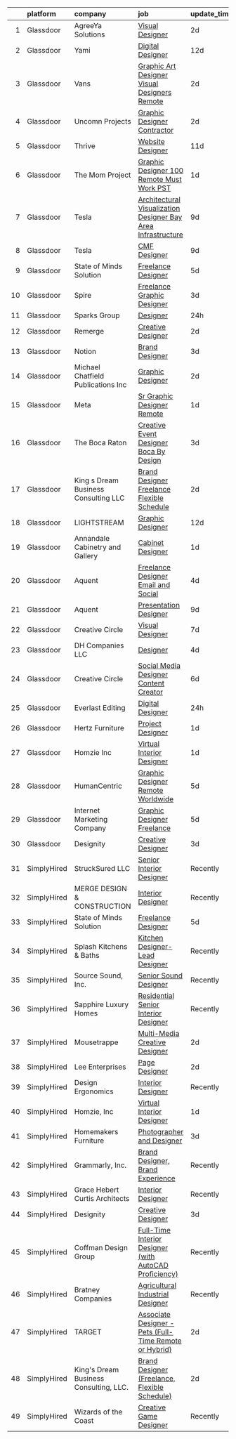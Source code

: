 

|    | platform    | company                                | job                                                                                                                                                                                                                                                                                                                                                                                                                                                                                                                                                                                                                                                                                                                                                                                                                                                                                                                                                             | update_time   | location             |
|---:|:------------|:---------------------------------------|:----------------------------------------------------------------------------------------------------------------------------------------------------------------------------------------------------------------------------------------------------------------------------------------------------------------------------------------------------------------------------------------------------------------------------------------------------------------------------------------------------------------------------------------------------------------------------------------------------------------------------------------------------------------------------------------------------------------------------------------------------------------------------------------------------------------------------------------------------------------------------------------------------------------------------------------------------------------|:--------------|:---------------------|
|  1 | Glassdoor   | AgreeYa Solutions                      | [Visual Designer](https://www.glassdoor.com/partner/jobListing.htm?pos=103&ao=1110586&s=58&guid=0000018397807ab7acb4dc85f7a08502&src=GD_JOB_AD&t=SR&vt=w&ea=1&cs=1_e79ab42f&cb=1664694123605&jobListingId=1008171370007&cpc=2CAED5C921A5F994&jrtk=3-0-1gebo0uojkf21801-1gebo0up0i7nb800-6628813715290579--6NYlbfkN0Dwb_YIohz4zuU9-hizYTxpAJ9-qZQvsILXUPhgrrTAx3rzAG8rbA4JEAvZWnQch_pwfTg133gyuCZlIGUqTa_LcsIQj2gEcCE-_TS1GvFqGTvkteBxDZzDSPPzHh85m-XJvFnoH9KTN9O_Qu3svYpr6ZGGgiQji_eKVd6LROsZAo8glXCqQAHJvHwuFsUvtH4KIawltbq9OCOrnVFF00GE5R75lhDKezcpSM9QGSk2Oa2aSbTgI8vunyzPjUP-Zn9mQuB3MmrZnB1QvktXxd18sWj3LM84zMVGjv4DpoRNHgA7V4ldg3-mjy4Tvuw7ws9_gU27Ef_lBRgU9SNeUe3K2QjlgQERHM4it5SG6A8Hwl3agujW2k_Coz3qmG_gOYzFz3wofI4u_ippsuhSdui0FGPLToeEwS9TMjelLiPoS4-dN5nFgOOR1-68FrX6EUz4TfWGL_E8K1EeB6Bfj1caIqhXKyof8ykqCCf4NS1cyzmKcI-ZWCpgwamofW0BFrQmY0aExXKcGQ%3D%3D)                                                                                          | 2d            | Remote               |
|  2 | Glassdoor   | Yami                                   | [Digital Designer](https://www.glassdoor.com/partner/jobListing.htm?pos=101&ao=1110586&s=58&guid=0000018397807ab7acb4dc85f7a08502&src=GD_JOB_AD&t=SR&vt=w&ea=1&cs=1_417971f3&cb=1664694123605&jobListingId=1008149543553&cpc=23F39E5DB52D8DE4&jrtk=3-0-1gebo0uojkf21801-1gebo0up0i7nb800-d96790f07ddfb524--6NYlbfkN0DsBOlmEAMqZtav1V1WKZO3RUElpafjggtWvxyDQ3xFSnW2ELFgJeLX3S5xFeisUPMw82b5JYcnJNXu1QexHkiyMgdkVeTHVR0rJVBYbdWKeloc5xYfv3eVNueJ_bKSsVQdqM4vvwnu1xSTpv0VSoFJ7DPATGJpk9r3Z3q7WHdgifquY24OuuFa8uuWs7fOfszokaJ-CjaAEipaMvqrUy0uSPsMj9_t3EUQdmilJ6n8EnjrXtG1NyzueDE_N1SNEQUAXbhmnoAU-ptXS-TyX7TjoYRJcLfZRPgws6H3zPDEdjzsGPEj26HaEPUM1NzXMkmrYFcrjZhp2F-j4L6OIVkf1hQ_Y3_7saBOaEUmAkV0cnoY4mTfCNX7cCx-ZgkGj_inz8PsxIX_vrg_hpj58LXPaIAqBDG1cBHfw5pfkpUnLG0Rwx9uk_YXONukMaE0rbjCAuTahs2rzJwcZ_TCgIOPQso3T4QlOZCdE_p8QUa5Inb8aBnY_F59ZfDUEgAnr5AcM_D6cw2Fvw%3D%3D)                                                                                         | 12d           | Brea, CA             |
|  3 | Glassdoor   | Vans                                   | [Graphic Art Designer   Visual Designers  Remote ](https://www.glassdoor.com/partner/jobListing.htm?pos=119&ao=1136043&s=58&guid=0000018397807ab7acb4dc85f7a08502&src=GD_JOB_AD&t=SR&vt=w&ea=1&cs=1_52d19543&cb=1664694123607&jobListingId=1008171627571&jrtk=3-0-1gebo0uojkf21801-1gebo0up0i7nb800-9e3e94599780cf90-)                                                                                                                                                                                                                                                                                                                                                                                                                                                                                                                                                                                                                                          | 2d            | Roanoke, VA          |
|  4 | Glassdoor   | Uncomn Projects                        | [Graphic Designer  Contractor ](https://www.glassdoor.com/partner/jobListing.htm?pos=109&ao=1110586&s=58&guid=0000018397807ab7acb4dc85f7a08502&src=GD_JOB_AD&t=SR&vt=w&ea=1&cs=1_b85f8777&cb=1664694123606&jobListingId=1008172269703&cpc=8795CF9063CD573D&jrtk=3-0-1gebo0uojkf21801-1gebo0up0i7nb800-90846522c68ac9b2--6NYlbfkN0BKcv96LAN5JP5r9t3e9WCk6GBMa7XVoW6HuhSN1eWrgTftW7TMh9FQJxAv04YsPFG9lDf6NFOQvnhDWWqBwZ2HNp02zHSSKUP14_jXzNcyD_xPEmPBcipcmsqxP-xP9NDrEAgpDzotlubbXMpZRUZL1VIV8opCYti-nrHSFgd3GH3Lgn-5WzXFro6PL7qxGQKhLNd4NvcblZ-2Lcd3V-pvdd-Gy9HD-MSUycSfJuurL_G8-7txng_uNV6zCaO2FjYl-kBHMQhHvsUWALEZZkC3JduMQRuxAKV13lncRGQI-xhOI-Tg9Eg_CKEaE3HSj7G5uBfczuYBWLOehqcVwcByTg9AzLJObmx1t1LeQMvYN3Ro9cK6jXohRyR_WTL3dWaOAECOEZDk9KnOSSFSRbOzBgI8cBnGvUSQFlhTTn1KlqWHwPR0oGKGVo25ZRsxdkcnmXj1iEOPdGx8SblEmapd24WyOPbh61gbNCjc52BadPAPX53C10I7ZfwZam_4IeN4NZgQynQiFA%3D%3D)                                                                            | 2d            | Remote               |
|  5 | Glassdoor   | Thrive                                 | [Website Designer](https://www.glassdoor.com/partner/jobListing.htm?pos=124&ao=1136043&s=58&guid=0000018397807ab7acb4dc85f7a08502&src=GD_JOB_AD&t=SR&vt=w&ea=1&cs=1_0fd5c3f3&cb=1664694123608&jobListingId=1008151861377&jrtk=3-0-1gebo0uojkf21801-1gebo0up0i7nb800-bd011c8c2ef74675-)                                                                                                                                                                                                                                                                                                                                                                                                                                                                                                                                                                                                                                                                          | 11d           | Remote               |
|  6 | Glassdoor   | The Mom Project                        | [Graphic Designer  100  Remote  Must Work PST ](https://www.glassdoor.com/partner/jobListing.htm?pos=112&ao=1110586&s=58&guid=0000018397807ab7acb4dc85f7a08502&src=GD_JOB_AD&t=SR&vt=w&cs=1_b50bbaf7&cb=1664694123606&jobListingId=1008174906625&cpc=56C4EA4A1A191A49&jrtk=3-0-1gebo0uojkf21801-1gebo0up0i7nb800-be9b63d85c896383--6NYlbfkN0BDp_epf89aHDQhKpPegNJQ_ldQpEFZQsM9OcONMGxWx6pU56EKHF58QjVdAUvn2gUh2hLNM1TjGC803JXXZh-gDZK_AAcLDi1B_3U2qZzMGE-XSBvR363kXOGi6fKIRH_xB2xFgIvCSTOGpWmxtuFDnDlRbJoWZ2k25dmsBa0gAmbn6jzQtbOGHI1GiVCPkIqAyOj0-h4KJfNbBpUd_9-zS24DLLu-Bp25DxkJTZlvfUuIzCvkeT8jS-AZH636g_u7f6Tzj-818AM_DF_UZqzxUbbLIUxluQqzcXLs_HIJWdnUwLzFUgRAOs95Grvtst4ULFIvbN39oj0_rM1dVEJWWv90yHTrvWv3IAok-iwMOj3prmESsvHx6WJNwySemu0q7okb3AFdM9E0lL_nvKCOCfipl3KmyDdNL2KMuExI8NhzyqxBAT2o0O1kP8LpxjR1_ePtJsZ4509BE5-IoM170C2eF4w_d_rgQF9-2Bw3d4mS6WqQ8C2kUsYIsBilXsfqkNF-luzX0w2vsgpgJw_t9Y6z_jdIzkwxLzZB2bkPsSu88F_vTXBsLs6qoLKLVTWDBKsnXhq07A%3D%3D) | 1d            | Remote               |
|  7 | Glassdoor   | Tesla                                  | [Architectural Visualization Designer  Bay Area Infrastructure](https://www.glassdoor.com/partner/jobListing.htm?pos=104&ao=1110586&s=58&guid=0000018397807ab7acb4dc85f7a08502&src=GD_JOB_AD&t=SR&vt=w&cs=1_7b81d179&cb=1664694123605&jobListingId=1008157424103&cpc=2CAED5C921A5F994&jrtk=3-0-1gebo0uojkf21801-1gebo0up0i7nb800-c00e3ce54c079d87--6NYlbfkN0BkX03mv_qGbDFMol2YHqLRvzzvm2LmpzMO_FcYL_FtJlnJTzsjtFTdelRG5HbGrIfKuF7l_SRluDws8697LYRRPx4MMFF7B7pwyjHfCpqmLzDqtWZBv9sBU-l4VTomUZzFVEn3FD13pc01LVCjOXxofHXMT-b-Wgq_cKBdsuUzgj7mdv9GO8G_qX3a4uNqLZlbeJc90aIbgO5Tu0pHEFe6YMshh7AQnkJ63qwnUvE5Fwa5Sc-TVV9fP0oTI9aUXO2f_ObQkGpsK6_0Tmmn6joFhh0JjHIfZ644Pdr7orzcD6eXcFYbT3jvOWR776coBqu6sLEZ_nqnU8rCr7gYXd4NyWKHIOeUHKs0wL4CqZfkRBAmWpzfpbtFr-57ApfDqClp_Ur3zHOszFchZ2iAxKn5JWK6njqKworYKTWSfNfq86bgey1VhLRwWpFfxIxFH8-6X2bReqC-DujL-H8XYo5q6W9T-WNJFeq1QBTBU3PBDAE7WWAIkk9EeDuc6TKlgft9JtcLgziy-_FQq0dVLj2geb6VzK6Tw6s%3D)                               | 9d            | Fremont, CA          |
|  8 | Glassdoor   | Tesla                                  | [CMF Designer](https://www.glassdoor.com/partner/jobListing.htm?pos=107&ao=1110586&s=58&guid=0000018397807ab7acb4dc85f7a08502&src=GD_JOB_AD&t=SR&vt=w&cs=1_dfe3fef6&cb=1664694123606&jobListingId=1008157424265&cpc=8795CF9063CD573D&jrtk=3-0-1gebo0uojkf21801-1gebo0up0i7nb800-e5b6fd659ac67109--6NYlbfkN0BkX03mv_qGbDFMol2YHqLRvzzvm2LmpzMO_FcYL_FtJlnJTzsjtFTdelRG5HbGrIfKuF7l_SRluIDbA6x7-ZrHOnpgqq22kdZi0ruDgq2iCxZdrNlVNwoDh--bCuMS0aMg8vLSPT54XqRbM-4oy5TLAqE8B2-G5HdLOZK6iwwj5_Xo2dOQjZOUHlQMndwPAQmY94PTxQivau0yxWpmY35F63nAB90s9VLXcg-XFSExWhc2gJ_NWX1RSt3OEvPThOfO6XlzdCXNTOg_VeopIwj3GehSwst1TqNYB0GORabgIX7R0azYrwmGzk1qlqMOcrBuViyL8YijRx5BKvCqqnYDm4BcdGO0JyF7OT21Znh70SDQtonux1j8ngMSljYo1gGOrMDznckg2lQA4y3V_n_iRIolwLLNhHDodqXJ8PX9IQFvSDeGHny0yHjWwnR_LPvQRPxeX9HylGrOSz1z4a-4yr6rLCvS3CYhtl_9zLUwSA%3D%3D)                                                                                                                                  | 9d            | Hawthorne, CA        |
|  9 | Glassdoor   | State of Minds Solution                | [Freelance Designer](https://www.glassdoor.com/partner/jobListing.htm?pos=130&ao=1136043&s=58&guid=0000018397807ab7acb4dc85f7a08502&src=GD_JOB_AD&t=SR&vt=w&ea=1&cs=1_9176cec1&cb=1664694123608&jobListingId=1008163286937&jrtk=3-0-1gebo0uojkf21801-1gebo0up0i7nb800-4325016cdfbc800e-)                                                                                                                                                                                                                                                                                                                                                                                                                                                                                                                                                                                                                                                                        | 5d            | Remote               |
| 10 | Glassdoor   | Spire                                  | [Freelance Graphic Designer](https://www.glassdoor.com/partner/jobListing.htm?pos=110&ao=1110586&s=58&guid=0000018397807ab7acb4dc85f7a08502&src=GD_JOB_AD&t=SR&vt=w&ea=1&cs=1_42fba488&cb=1664694123606&jobListingId=1008168176401&cpc=F41FEAB56D215062&jrtk=3-0-1gebo0uojkf21801-1gebo0up0i7nb800-0a7693cec2d415df--6NYlbfkN0DeAJW0m2c6RRYZ8mDkAfiRHtRiJ0-kxkQVsAadI3fnKOGp_QxXvzZMVjx73-hM7tPL4rGNIGpIvNxjZDfZ5ASMlZXRqYXSdvBzYLMPNTRfPsz99QAZZlQQ-qg5zLdJfFnCV8gtIYLEdgE60hk1CYz4D1aE0u49Aa9-RqNuCdkbHL2e2NNbaJB8aHifFsxl1vDChhU1cUJaG-2cYSXWcZBF1NDvVJzBbhrk8HNOURyl4ftklXkIQwV3a09SotaKQ9a5HCnJ_i4gPp98lci6MUSg0Ocj9Q3E5n9kLOPQ7JqQrlFey_4QhvnlZWVxxgEVMKQPsOnDYoLArsHXHYK7CxewNplKZ1QePCcLP7T0dsT8G7zds5pZwEN-dq_4aNbczeB01-3mDyjjpmxGjtHsrCJy1wcf1hEiukEMLplbJ_d1Cs3GkxJvit-_rIe86m4tFo1WFnCn2UPvpX7dqBuCjL2sf-aFbQtWoxGk5-PizZ2u9s2Z1wNw7ady6KXo82dszNnl_-tahbGiNA%3D%3D)                                                                               | 3d            | Massachusetts        |
| 11 | Glassdoor   | Sparks Group                           | [Designer](https://www.glassdoor.com/partner/jobListing.htm?pos=113&ao=1110586&s=58&guid=0000018397807ab7acb4dc85f7a08502&src=GD_JOB_AD&t=SR&vt=w&cs=1_79971b2d&cb=1664694123606&jobListingId=1008176700829&cpc=3BA4CE39D5B5DEF5&jrtk=3-0-1gebo0uojkf21801-1gebo0up0i7nb800-2a328a2bc1d15114--6NYlbfkN0CVbIAoVGlVV0muHIzlWY31dYj5hrVkKa7qBWZ-hZn3g-zWnitpxah_RyLopvrEJPIrvXg-hEI1BGg7zg6I19nBs_lmMTdDDuQXfmt-Bmx99Zlzdv54l377MfIdp_I5pPHVDhQCRK9l7PJklK6NnwPNdLBS49_CKV4kWm_Zu31Q30jtx5WQZSmOo6sNPKqbo40ETObYXo49_MAEFYXJONA0pTSsG_h1XQEWh8-xJ5cB-wn-A2_vfmDik2tHtMHHmpg6y7MQar9S0wPMEDP35YD7abvQk1L7fKFx9w_FK80TL2RMuYUsMEAQNG5QOUdZMpxz3bESzQxg8w7FJvTx77vedM_O5O8XNLVFGJ2aVubyitb64yzgWboTYoHhGkUtM9Us-YgE1Cj2xwDb-Zlbz5jgZohqa3IhbdjRrD1mvvp6ZWl-V0dA4zD_OOppgg65aJPlF5849q0zAfLZj8DugbbW-zedn50RpPtbu7XJABlxeOh8_hTHtkXowYc2PPVpmrSIx07rqhs1oQ%3D%3D)                                                                                                      | 24h           | Rockville, MD        |
| 12 | Glassdoor   | Remerge                                | [Creative Designer](https://www.glassdoor.com/partner/jobListing.htm?pos=123&ao=1136043&s=58&guid=0000018397807ab7acb4dc85f7a08502&src=GD_JOB_AD&t=SR&vt=w&ea=1&cs=1_52466013&cb=1664694123608&jobListingId=1008171283714&jrtk=3-0-1gebo0uojkf21801-1gebo0up0i7nb800-70e9f03931f589c3-)                                                                                                                                                                                                                                                                                                                                                                                                                                                                                                                                                                                                                                                                         | 2d            | New York, NY         |
| 13 | Glassdoor   | Notion                                 | [Brand Designer](https://www.glassdoor.com/partner/jobListing.htm?pos=129&ao=1136043&s=58&guid=0000018397807ab7acb4dc85f7a08502&src=GD_JOB_AD&t=SR&vt=w&cs=1_1639e43d&cb=1664694123608&jobListingId=1008169165996&jrtk=3-0-1gebo0uojkf21801-1gebo0up0i7nb800-091219e2d3d4217b-)                                                                                                                                                                                                                                                                                                                                                                                                                                                                                                                                                                                                                                                                                 | 3d            | New York, NY         |
| 14 | Glassdoor   | Michael Chatfield Publications Inc     | [Graphic Designer](https://www.glassdoor.com/partner/jobListing.htm?pos=128&ao=1136043&s=58&guid=0000018397807ab7acb4dc85f7a08502&src=GD_JOB_AD&t=SR&vt=w&ea=1&cs=1_b744537f&cb=1664694123608&jobListingId=1008171506916&jrtk=3-0-1gebo0uojkf21801-1gebo0up0i7nb800-6879b5d5b7078751-)                                                                                                                                                                                                                                                                                                                                                                                                                                                                                                                                                                                                                                                                          | 2d            | Remote               |
| 15 | Glassdoor   | Meta                                   | [Sr  Graphic Designer  Remote ](https://www.glassdoor.com/partner/jobListing.htm?pos=127&ao=1136043&s=58&guid=0000018397807ab7acb4dc85f7a08502&src=GD_JOB_AD&t=SR&vt=w&ea=1&cs=1_5dcc7f1c&cb=1664694123608&jobListingId=1008173037417&jrtk=3-0-1gebo0uojkf21801-1gebo0up0i7nb800-ff1d85b68619c8fc-)                                                                                                                                                                                                                                                                                                                                                                                                                                                                                                                                                                                                                                                             | 1d            | Ocala, FL            |
| 16 | Glassdoor   | The Boca Raton                         | [Creative Event Designer  Boca By Design](https://www.glassdoor.com/partner/jobListing.htm?pos=111&ao=1110586&s=58&guid=0000018397807ab7acb4dc85f7a08502&src=GD_JOB_AD&t=SR&vt=w&ea=1&cs=1_d594507c&cb=1664694123607&jobListingId=1008168244451&cpc=451933188B21919D&jrtk=3-0-1gebo0uojkf21801-1gebo0up0i7nb800-485679877abcf88d--6NYlbfkN0CZ4WHaa0yzjwimWJ2JD4H_Jb70KZ7ZxT437oJHfc_b1vKLEkX8etGVY4LfkXNtl1RMmVhf2GGDshCKu759AnLbfDDNmgFmjd8u3bY6VL239T0Nnd6ruBdrK-zr_sYXGaI9gNIUa8Ovyd7ISUJURddFirE_s9vaS-7h7ujf_FSxTSLPFuq1-ompTX7TWRv0qDdNcCF6YNt4Vp2CTXI7woODhh6dSe7KBOVS4UFPdVehoeof20dB9zr39jnaB3X-ZjS-1dEK8FgZcGUQcYh163PSQbeldeUvrdG6OEwr_mOYAYdjbGznlDg2K3VVSjp9IYZM9dxhMRjEl57DdQ5GB7aq1uXpUOWpYmxpnpcGBEVtE8geTzZtbqvZtXlwlse8v0H_nc6dGkt_nHX0I9sgVWYxs2Kin6y_Pwm8zcNqdhEtaN2gyQB05MsPwg6zIdL4vUCYFWj5_6zK4-KduzAWhM2ixQIlC3eu8EIUfpSuSk_mlPAIYYxazW_gqQaY9MW9JLTccG_DfGLeHzyT6-6ala5ZOLF2MXbdsV8%3D)                                                | 3d            | Boca Raton, FL       |
| 17 | Glassdoor   | King s Dream Business Consulting  LLC  | [Brand Designer  Freelance  Flexible Schedule ](https://www.glassdoor.com/partner/jobListing.htm?pos=122&ao=1136043&s=58&guid=0000018397807ab7acb4dc85f7a08502&src=GD_JOB_AD&t=SR&vt=w&ea=1&cs=1_2835bdd8&cb=1664694123608&jobListingId=1008171286019&jrtk=3-0-1gebo0uojkf21801-1gebo0up0i7nb800-584f395c3c75e865-)                                                                                                                                                                                                                                                                                                                                                                                                                                                                                                                                                                                                                                             | 2d            | Remote               |
| 18 | Glassdoor   | LIGHTSTREAM                            | [Graphic Designer](https://www.glassdoor.com/partner/jobListing.htm?pos=115&ao=1110586&s=58&guid=0000018397807ab7acb4dc85f7a08502&src=GD_JOB_AD&t=SR&vt=w&ea=1&cs=1_a91ebce3&cb=1664694123607&jobListingId=1008148712327&cpc=AC285F3A3ECA6BB0&jrtk=3-0-1gebo0uojkf21801-1gebo0up0i7nb800-6edb8273d2d1874c--6NYlbfkN0C_-2SRK1RVDhpf-slM4KCmyuX9KaErJfzz60Weic6r3LXwiquozlTWXMcZPQ-epAOvTbqwTiF8hHMnJ4ZfIx0vVod4tb6gRVs-VhjCvgU8_R6evQss2j5JqtyD_GilDQoPfuwZ1XmiHcJTxCrvmFubVLY9noLXZ60lV-sUoFbaMHiqOcmTUUbPi3wUcr69kMebYC1J0umfpvjTXuEy6N5GnYMc8lj93aTkSJoqxgS2VywVVlFzjd5cJwrGNnzhAQU0aYpdc6TzN-IQJUD80E3iBy-boyfV-EknjFmUY5R_XkSIFSMYBkK6iw2kqH7cRhHmK7jj_Trttc-4DJICPQzhoyzCqWBBSZAvZmktatmUmfGvND2pDhBumRD5HaGr6SgBLfIOVviBNIKIzCQTJYkcLUf3BEEEbwc0_ZnIA-XWvXdLNOZzQUAPNMHvfIGzaXXRCeqSmfuR1p-xEAVjGSWClSkI-a5h0zC9t28Oxzbw7D8FG-WKfst3)                                                                                                                     | 12d           | Remote               |
| 19 | Glassdoor   | Annandale Cabinetry and Gallery        | [Cabinet Designer](https://www.glassdoor.com/partner/jobListing.htm?pos=102&ao=1110586&s=58&guid=0000018397807ab7acb4dc85f7a08502&src=GD_JOB_AD&t=SR&vt=w&ea=1&cs=1_5cb30383&cb=1664694123605&jobListingId=1008175173351&cpc=A356F292FF34F670&jrtk=3-0-1gebo0uojkf21801-1gebo0up0i7nb800-68c5fd829b864af9--6NYlbfkN0ATuzukLZvOA7Cxi5gGVTPK8s05ijijAIGQnHXs5Od0X7dJhkhquRt_WlWrTgNbFUHCTMi6AizhYzLW6cudtWOypoTe0xYroFCBH0SQC_j2r1t9vvb6oiauC7-docTJ7I7McgBTKtlHefDCNAoYU0LNya-JwMNH0arzBvwZjNyA2GgtS_r_Yw-0UsMBEFXeHuZUJ_swfzKAcRojGzFVzAoq6ZoBbldCR89Pi002MvDR8LvZicA4kD9CGKVi7fUbbJdQcaF7M6TqCsaGZLqlfWYaOf17NiDL5GyCsA6bZ8eGqnla4lvdca3S3IGR79dH1OOIM-IhQnCXXa8tdOoo32GLJdMRSS4wSEdahyLH9Rrrdjou4SEsrc1AWUakw5KxbtLQUkvnZTU2qdKtZszYZxYcR5xZS1OHWJ4D7ZiH4k5wrnUz7MEvoDF998FedHh9iZivceDheRL5DOithchX-kgRpFTUUIykhTcqeBk9IyGMWsk7iewUAUc4kqLd3eIQVJR4KVG3nsMwvA%3D%3D)                                                                                         | 1d            | Remote               |
| 20 | Glassdoor   | Aquent                                 | [Freelance Designer Email and Social](https://www.glassdoor.com/partner/jobListing.htm?pos=118&ao=1110586&s=58&guid=0000018397807ab7acb4dc85f7a08502&src=GD_JOB_AD&t=SR&vt=w&cs=1_02108f36&cb=1664694123607&jobListingId=1008166263396&cpc=9908D8D4413DBB8A&jrtk=3-0-1gebo0uojkf21801-1gebo0up0i7nb800-5fefb7ee0ef75b48--6NYlbfkN0DMrcEu7yrtATojKJA7cEzGQ3FdRGWLh0CZQInL4ECGI9gD0Wolx9R2EDT7B77c2cTl0x_oT4u0VyXWboOgp-kNsmrC-BXQzGbukCyHrpIqS7WraI7mLIyqWQP5Eh8D_rrc55GI7g_VYXShykTmlCEn1wmEnWZ4v73tWysc0qiH5pVN0tnL_VUG-zPw1rZWqFRzvdD42EWAO-zjvOmdVzs3-_cuVJMf1z9Ge7J5gVXzhjI9q9us4izeKxnLJFi3m8LBslCQJSsQu9BQWfxikImVEwsXakyrllFb75IMmq6y3-q6zSvy1EPV9sHQP16uClW_yFg_UM7z9ikHeCEPv1zcF_EVEfgJT34hOvD2imfv6svOMERUCHF2yh-wBDuhCpIAGeFFZumUwhp0stcLj_VFYCMYe4JuOCqecVcJV-dEQlPs2YsQxkrmOsd9L1R0N2nayEPBe9RcjAc6h1s6uwkqW7_uLp0tUDE%3D)                                                                                                                         | 4d            | Remote               |
| 21 | Glassdoor   | Aquent                                 | [Presentation Designer](https://www.glassdoor.com/partner/jobListing.htm?pos=114&ao=1110586&s=58&guid=0000018397807ab7acb4dc85f7a08502&src=GD_JOB_AD&t=SR&vt=w&cs=1_879eae8a&cb=1664694123607&jobListingId=1008157164735&cpc=AC285F3A3ECA6BB0&jrtk=3-0-1gebo0uojkf21801-1gebo0up0i7nb800-93243c958a08c44e--6NYlbfkN0DMrcEu7yrtATojKJA7cEzGQ3FdRGWLh0CZQInL4ECGI9gD0Wolx9R2EDT7B77c2cTd71nsFwcUMF8InWsKrz8kmqPnFI3nwXGeUR0o7SnSTQ2t5zyD5S_rE-Mdwqijl3Ss5cFEvy_po0wEIawymqV0imnt1dV1lA8nwwkq2vMGDU9ifYKwjWUhmz3oWLHnX0rL85zWl6g8Y-VEgKdEjxMuGWAuAwqa__C3Gg44aTSRHZ0nXjlKzqnfamHbh8iXNA_pWq4pyfHL7Cacd1OJSX6rdRTcdWJyrDwOnN6-2H3oVG5GcrTgnMPshbcfzWwVfeWFG-IU-dhRIrPO0HivtQYfBbn5bS43JXxrdATcbc3hbLspnhTiW_SJ16dhAsdmRK167a3S1WuKt_Vj81e3vEKB6ivQcQmY14syI36k9-O44lAwo8ai2Z788MrntdQj17bCn9ma7NmXYqICtWR0kDKpCVxgNY_xBuo%3D)                                                                                                                                       | 9d            | Remote               |
| 22 | Glassdoor   | Creative Circle                        | [Visual Designer](https://www.glassdoor.com/partner/jobListing.htm?pos=116&ao=1110586&s=58&guid=0000018397807ab7acb4dc85f7a08502&src=GD_JOB_AD&t=SR&vt=w&cs=1_1c8e7668&cb=1664694123607&jobListingId=1008159692201&cpc=56C4EA4A1A191A49&jrtk=3-0-1gebo0uojkf21801-1gebo0up0i7nb800-adbd14ebdae22025--6NYlbfkN0BPwlZa85gbT4Q3XYQoU_uQn0Qmw9zd_9UNfmcwtqAVud1yvyq1Z4UAlx1bxhDUi3JW7SFxrPrKhxvwDRSOp4KS92Ik-Oysvvh5vVFqrMlQobhtm3baSjUYY382I13WR3LUEC8uUxrpTWn1cBAxSTqiEt9RlRkIyJyst1Ozt2G3e8wRbqx0UVUxc40dvx-XX7oRMqMoePAIuMgTiChijnBq4T5wq9yRP0uoFc6YZwvJmOUO3g4-KT80MFFyEeSjOW4UWWLwpd_ZvE98k_pREO_MkEJbVVaKGmwprWwiYg15uYAigYkiW-maC90nVgzTqqk763EmEqXJsLLjhOVt7PCHpaKKGOx7oURaod98TfwSiBJ9Hn2XvKMOfiffRB_-DldwNy0lAxghuDdSMNe21jIBLWPuNxERLvVHQzvfjmgKL8dlrZpzbBNg_DVP6fKAhuqvZkkRBzUg09j0CKnyrBWMphauCnF-b5yt_DyJkT0vJSh9PULTjIAIUclqcqb4xvUIh3NgmP_ORkjOSJhK80Zy)                                                                                           | 7d            | Mountain View, CA    |
| 23 | Glassdoor   | DH Companies  LLC                      | [Designer](https://www.glassdoor.com/partner/jobListing.htm?pos=105&ao=1110586&s=58&guid=0000018397807ab7acb4dc85f7a08502&src=GD_JOB_AD&t=SR&vt=w&ea=1&cs=1_7a8d2f2d&cb=1664694123606&jobListingId=1008165162959&cpc=9C2286EA3771AAF6&jrtk=3-0-1gebo0uojkf21801-1gebo0up0i7nb800-2b4a1849a921b234--6NYlbfkN0A953Z9EfJZc5Z9y7Wb0NkuJO-5BBnqXCJSieP3bN3oT0yhRhApRHWs-VulBasZOkhZ3KwWGWSZ4jZarOAlg-NR6R1z-9OUAsODrPmzdpxh0rMJUntpM8n-Z0kyJNmAvLwM5HV22Vc-zGn0H9ANJ89qVmNGFgBj3lWHVizKZzLkvRig-sX9uV5hiAtu20kMDeau9eRVOiXWuOZ-wHCC6yYJ_aYnYo7zxybHU-3W9MFIQTy_DyqGJd5O_2UEkMot1_YtNsIYlmOn2OZz7BKaxycG9Sr9gs86K3odBhXS2rNPhzbPK-l3ysJ7CizBapBMcPte5SPQgqRu8n6yXTvz0uNSUgigobqBsYLb2UNmghTHZAmXej7xymOJo-S0Cn_cn13p15zONqHZ1NiuEIazSNbju9cvwYg1zXOZAJoy0FGzM39t4XEhYhSKWhtvtpKcUjBgjTe1XBKEUMbNDdXwllZAVp31hrnaup5rPE5uX7dMukEqJo-SEgcA)                                                                                                                             | 4d            | Remote               |
| 24 | Glassdoor   | Creative Circle                        | [Social Media Designer Content Creator](https://www.glassdoor.com/partner/jobListing.htm?pos=117&ao=1110586&s=58&guid=0000018397807ab7acb4dc85f7a08502&src=GD_JOB_AD&t=SR&vt=w&cs=1_7696155f&cb=1664694123607&jobListingId=1008160429794&cpc=F4EED0218A761C36&jrtk=3-0-1gebo0uojkf21801-1gebo0up0i7nb800-fc91e2e702dab2f1--6NYlbfkN0BPwlZa85gbT4Q3XYQoU_uQn0Qmw9zd_9UNfmcwtqAVud1yvyq1Z4UAlx1bxhDUi3KZ7XhCf0NRHAiJiKB5PQ8Jwin_xVrqSlFkEgQLYqD2IOMkVg4HoN76l9O5pt3NUkKOWjiNRAV5eChZDyZQacrlyffxSJFFla35QQSwAosDondaojbruSf4JQ4GQ6N9LwwHXiJw-R7z7kFw51LPKGxG9PNDncQVfz2S0JsMj_iL7OPpSrBnnowBtFnI5n9br6IKa0yO_BPTeZE1vMNfDowJzWnfiIzhM1S7rjdXXm6IqyiodHL2rlYMa7AnBjAPbZPuHhnZn5bCgaegIVMu6HuZXfwlI1SGDtIrNMGTUeB1EAyJ9ssB9sqmdOo1BKRd0V5BvMHnzTG7t3u_DxYvxTk8lQRt_o-VdPDY5ERpzi0YxoeXMoQnzyNOqsKappH6DsTK-Ah5ikIHGtVdW7y6AUY13bvR8XLSfLvxUzbeVDq71oWAkpN13l0OGAQcJ-I8HjUwbKPONtuo6F2V1FECnqb1)                                                                     | 6d            | Boca Raton, FL       |
| 25 | Glassdoor   | Everlast Editing                       | [Digital Designer](https://www.glassdoor.com/partner/jobListing.htm?pos=121&ao=1136043&s=58&guid=0000018397807ab7acb4dc85f7a08502&src=GD_JOB_AD&t=SR&vt=w&ea=1&cs=1_43a3f7e7&cb=1664694123608&jobListingId=1008177574828&jrtk=3-0-1gebo0uojkf21801-1gebo0up0i7nb800-0ba4d452d272ef98-)                                                                                                                                                                                                                                                                                                                                                                                                                                                                                                                                                                                                                                                                          | 24h           | Remote               |
| 26 | Glassdoor   | Hertz Furniture                        | [Project Designer](https://www.glassdoor.com/partner/jobListing.htm?pos=106&ao=1110586&s=58&guid=0000018397807ab7acb4dc85f7a08502&src=GD_JOB_AD&t=SR&vt=w&ea=1&cs=1_614c6e59&cb=1664694123606&jobListingId=1008173775510&cpc=149B3D5996025BBA&jrtk=3-0-1gebo0uojkf21801-1gebo0up0i7nb800-bbda5fd7ae2c3aa3--6NYlbfkN0AwILG52uLPD3b9awSrRoaTlbsfzfd0Ea19oi43Wzs8WZSg2WnmVu8Bkwd2sLBAS5WUj5M5M8gI6Max3UicOSVexIaJwVU6GoIm9pkR5DVEXzVNuVP-cgMrYdOEm8hIQgNB2M8dW0Y8kMXaAiXBwAuks3XGJj3O787rj6u4_BWSpCWzSPLYLBFZJDMSE_HicJFlFD1hwbHvCUGVmx0ds_aJDpz4NZ7RMYiYnK1PF4jEKWqrA9_MWDbpi6FqO7AM0yWwzWAKWDeA4bmXI3bKLGSZ91hVf9Dtsf4xNr047I71id6YeMuromPK8droGJwbP0OvcaXvIkd2Rxw_ly1-R5o6iNz3uJue3SnpEANNRRvW7IjIi5-CcwZ7sV_e-5FtfIoxjMTqTPESVmJlUgEehCvrAzz2KelFp2uaUS5GbNwmKNHgTAH8ZpX0ss8hwY1I0LMKsudjh64KZ60Beu30uW1DU3-bncp_SDNdCoCNIBy6DHkPzJNUkcjQvwouFZvNFQ2TaXqFCn_9zzmMMWz6pmzT)                                                                                     | 1d            | Remote               |
| 27 | Glassdoor   | Homzie  Inc                            | [Virtual Interior Designer](https://www.glassdoor.com/partner/jobListing.htm?pos=126&ao=1136043&s=58&guid=0000018397807ab7acb4dc85f7a08502&src=GD_JOB_AD&t=SR&vt=w&cs=1_9f883d5c&cb=1664694123608&jobListingId=1008175147919&jrtk=3-0-1gebo0uojkf21801-1gebo0up0i7nb800-4bebd42d2a0a51e4-)                                                                                                                                                                                                                                                                                                                                                                                                                                                                                                                                                                                                                                                                      | 1d            | Remote               |
| 28 | Glassdoor   | HumanCentric                           | [Graphic Designer   Remote   Worldwide](https://www.glassdoor.com/partner/jobListing.htm?pos=125&ao=1136043&s=58&guid=0000018397807ab7acb4dc85f7a08502&src=GD_JOB_AD&t=SR&vt=w&ea=1&cs=1_2f8ca3aa&cb=1664694123608&jobListingId=1008163326943&jrtk=3-0-1gebo0uojkf21801-1gebo0up0i7nb800-e513657ab4d43338-)                                                                                                                                                                                                                                                                                                                                                                                                                                                                                                                                                                                                                                                     | 5d            | Remote               |
| 29 | Glassdoor   | Internet Marketing Company             | [Graphic Designer  Freelance ](https://www.glassdoor.com/partner/jobListing.htm?pos=108&ao=1110586&s=58&guid=0000018397807ab7acb4dc85f7a08502&src=GD_JOB_AD&t=SR&vt=w&ea=1&cs=1_9786994b&cb=1664694123606&jobListingId=1008162849349&cpc=8795CF9063CD573D&jrtk=3-0-1gebo0uojkf21801-1gebo0up0i7nb800-5763591bcbfac8b2--6NYlbfkN0BEggIPgECXEIDbao4baGYYSiZx27ICahiuxTdIUCTSXbr3urEsxSQi-x_zbBUWymnBW8nuCrIjxo6pRpR93yuciuuESCUUyNYKO40tg9kDk1gTF98Vp5sznYx981ns46ycbyKPYVEVswMQ2m0FFr-7D6RMr_F5mbhXF5_iSQtOVdpHKCTYPfg5ug-lDXSuJnT96kJJtMS9CeqHy1a2LEv-rnvCLceHu0T02h69yYU0QoJaKg8ndKvJ8oy7jHzzizL6lu20kQaXuEOHE6LKJGW8qhp1SDoVm7E7NJQ045i44XAuBcuvK9XxGDEea1MANdq_BA7OluVCEjhV2Cc2rvVdG9VB-X9eghHwETpa4uInRi-2EYwfhJntQeNMRscMt7x0ZTlNyQQsZmkEOX1ZYuiVv9of4vYkiaf8i6fRu_ltvBCfkOPB1XaxJWL8goYp2feCqDmVGELrCEfQciPyvNFFT0HbABsmad-cCrE87RFbXVE3NVHwL-fJNaQLhkPNw2erCbDEjErtuQ%3D%3D)                                                                             | 5d            | Remote               |
| 30 | Glassdoor   | Designity                              | [Creative Designer](https://www.glassdoor.com/partner/jobListing.htm?pos=120&ao=1136043&s=58&guid=0000018397807ab7acb4dc85f7a08502&src=GD_JOB_AD&t=SR&vt=w&ea=1&cs=1_cbaa66bf&cb=1664694123608&jobListingId=1008168770879&jrtk=3-0-1gebo0uojkf21801-1gebo0up0i7nb800-aaa3847ab53dc478-)                                                                                                                                                                                                                                                                                                                                                                                                                                                                                                                                                                                                                                                                         | 3d            | Remote               |
| 31 | SimplyHired | StruckSured LLC                        | [Senior Interior Designer](https://www.simplyhired.com/job/xA4oXDNQAtjFEKZbHbKCohF2UYGnbPhbzc4KRtGgkJGmFgFsisxLlA?q=creative+designer)                                                                                                                                                                                                                                                                                                                                                                                                                                                                                                                                                                                                                                                                                                                                                                                                                          | Recently      | Hood River, OR       |
| 32 | SimplyHired | MERGE DESIGN & CONSTRUCTION            | [Interior Designer](https://www.simplyhired.com/job/RXrMWbBUeoKwRNJWIe3AQ9AP0rAqYJ-dKkj2ZIWx_tc7AQF1Z8otDA?q=creative+designer)                                                                                                                                                                                                                                                                                                                                                                                                                                                                                                                                                                                                                                                                                                                                                                                                                                 | Recently      | Las Vegas, NV        |
| 33 | SimplyHired | State of Minds Solution                | [Freelance Designer](https://www.simplyhired.com/job/fSA5PMPQnbLHNegUvNvOl_-WL01nR_6LYIntRsLjRQYc6ZLv6ZxQrw?q=creative+designer)                                                                                                                                                                                                                                                                                                                                                                                                                                                                                                                                                                                                                                                                                                                                                                                                                                | 5d            | Remote               |
| 34 | SimplyHired | Splash Kitchens & Baths                | [Kitchen Designer- Lead Designer](https://www.simplyhired.com/job/fPv7Ua_4JXp80YGFWaTpmb2FODgzMF8U9DE4TyFAlnIGQ2NBiHz8aw?q=creative+designer)                                                                                                                                                                                                                                                                                                                                                                                                                                                                                                                                                                                                                                                                                                                                                                                                                   | Recently      | LaGrange, GA         |
| 35 | SimplyHired | Source Sound, Inc.                     | [Senior Sound Designer](https://www.simplyhired.com/job/mw3datBFZnSnzm3SFniNFlYC60OHbjYX1kgvM61bk-lO-0QBaaabnQ?q=creative+designer)                                                                                                                                                                                                                                                                                                                                                                                                                                                                                                                                                                                                                                                                                                                                                                                                                             | Recently      | Remote               |
| 36 | SimplyHired | Sapphire Luxury Homes                  | [Residential Senior Interior Designer](https://www.simplyhired.com/job/648WfjTuDbgH_PYTY29wEJT9jEPZBkBrdL_VJXnjOQbxCFThlLi3sw?q=creative+designer)                                                                                                                                                                                                                                                                                                                                                                                                                                                                                                                                                                                                                                                                                                                                                                                                              | Recently      | Bloomfield Hills, MI |
| 37 | SimplyHired | Mousetrappe                            | [Multi-Media Creative Designer](https://www.simplyhired.com/job/T__09FoGIGJbGbo7BHM3FEHo0IkWqGDL_IUkpB-4BHcAdgkv9BCnxQ?q=creative+designer)                                                                                                                                                                                                                                                                                                                                                                                                                                                                                                                                                                                                                                                                                                                                                                                                                     | 2d            | Burbank, CA          |
| 38 | SimplyHired | Lee Enterprises                        | [Page Designer](https://www.simplyhired.com/job/XZBlOh6SGRE16PnrtsLoeimh5MoWcscxOIxFu0lY6QcZAuZfxC7oKQ?q=creative+designer)                                                                                                                                                                                                                                                                                                                                                                                                                                                                                                                                                                                                                                                                                                                                                                                                                                     | 2d            | Remote +2 locations  |
| 39 | SimplyHired | Design Ergonomics                      | [Interior Designer](https://www.simplyhired.com/job/xE1rd6suBn8Mh8o4SJLt27dcfVfHh3QXW-mvUSjeUzGCfwYd5xLpQg?q=creative+designer)                                                                                                                                                                                                                                                                                                                                                                                                                                                                                                                                                                                                                                                                                                                                                                                                                                 | Recently      | Fall River, MA       |
| 40 | SimplyHired | Homzie, Inc                            | [Virtual Interior Designer](https://www.simplyhired.com/job/7PEglJMm2BIPDW3p7bC1eTbnBnq9ZWVZecQaHxU7AN_QC_1Y7WqAPw?q=creative+designer)                                                                                                                                                                                                                                                                                                                                                                                                                                                                                                                                                                                                                                                                                                                                                                                                                         | 1d            | Remote               |
| 41 | SimplyHired | Homemakers Furniture                   | [Photographer and Designer](https://www.simplyhired.com/job/ijgi5fQZQVXXhIPJT0OGaczst_5mwXC6SCJr1ICIWLvJWjA4HkfWWA?q=creative+designer)                                                                                                                                                                                                                                                                                                                                                                                                                                                                                                                                                                                                                                                                                                                                                                                                                         | 3d            | Urbandale, IA        |
| 42 | SimplyHired | Grammarly, Inc.                        | [Brand Designer, Brand Experience](https://www.simplyhired.com/job/CciYGQDYMxumS8B20KSPsCl6nUobMNnY1D0zIT52m3fu1lE-S7zwTw?q=creative+designer)                                                                                                                                                                                                                                                                                                                                                                                                                                                                                                                                                                                                                                                                                                                                                                                                                  | Recently      | Remote               |
| 43 | SimplyHired | Grace Hebert Curtis Architects         | [Interior Designer](https://www.simplyhired.com/job/P4uYYbTk44YufM37BPFLKpQnRPhgT-TJJnBVKOfPULdXvverRsfOJA?q=creative+designer)                                                                                                                                                                                                                                                                                                                                                                                                                                                                                                                                                                                                                                                                                                                                                                                                                                 | Recently      | New Orleans, LA      |
| 44 | SimplyHired | Designity                              | [Creative Designer](https://www.simplyhired.com/job/VP9WQQ9JjyI8y-gpfqKc-nORe6Aeb_RomDc2in4JbTdgfRTcPV8-9w?q=creative+designer)                                                                                                                                                                                                                                                                                                                                                                                                                                                                                                                                                                                                                                                                                                                                                                                                                                 | 3d            | Remote               |
| 45 | SimplyHired | Coffman Design Group                   | [Full-Time Interior Designer (with AutoCAD Proficiency)](https://www.simplyhired.com/job/Xx7hJsbn6OIObeoohRD70Y4VdH0y_sC279UDSdlsem1MGWNh8Uj_rg?q=creative+designer)                                                                                                                                                                                                                                                                                                                                                                                                                                                                                                                                                                                                                                                                                                                                                                                            | Recently      | Naples, FL           |
| 46 | SimplyHired | Bratney Companies                      | [Agricultural Industrial Designer](https://www.simplyhired.com/job/6A6yTCQ5bQ_1o2z-12Y_zBZgggvTW5-2rRDrWXdsSPEiTk9uA1Cj2A?q=creative+designer)                                                                                                                                                                                                                                                                                                                                                                                                                                                                                                                                                                                                                                                                                                                                                                                                                  | Recently      | Urbandale, IA        |
| 47 | SimplyHired | TARGET                                 | [Associate Designer - Pets (Full-Time Remote or Hybrid)](https://www.simplyhired.com/job/-kVMQV0ghTaXa4bu2H47VuuGrWf-HEIaCtSDp0wEXG4Q5NochZ8kMg?q=creative+designer)                                                                                                                                                                                                                                                                                                                                                                                                                                                                                                                                                                                                                                                                                                                                                                                            | 2d            | Minneapolis, MN      |
| 48 | SimplyHired | King's Dream Business Consulting, LLC. | [Brand Designer (Freelance, Flexible Schedule)](https://www.simplyhired.com/job/s2RoU5he4tnzVrS9SDOuxCfLGdSscPmrOnMtttClV5MXrUTkYa7Obw?q=creative+designer)                                                                                                                                                                                                                                                                                                                                                                                                                                                                                                                                                                                                                                                                                                                                                                                                     | 2d            | Remote               |
| 49 | SimplyHired | Wizards of the Coast                   | [Creative Game Designer](https://www.simplyhired.com/job/3U5NPAcld9zZ3VOc-NItCD-NzNvgqaZqPjmcmGZRZsaeN5WygOP2eA?q=creative+designer)                                                                                                                                                                                                                                                                                                                                                                                                                                                                                                                                                                                                                                                                                                                                                                                                                            | Recently      | Renton, WA           |